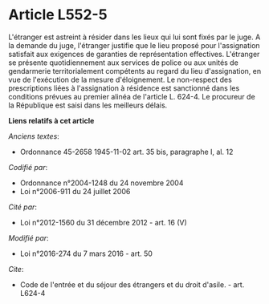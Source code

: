# Article L552-5

L'étranger est astreint à résider dans les lieux qui lui sont fixés par le juge. A la demande du juge, l'étranger justifie
que le lieu proposé pour l'assignation satisfait aux exigences de garanties de représentation effectives. L'étranger se
présente quotidiennement aux services de police ou aux unités de gendarmerie territorialement compétents au regard du lieu
d'assignation, en vue de l'exécution de la mesure d'éloignement. Le non-respect des prescriptions liées à l'assignation à
résidence est sanctionné dans les conditions prévues au premier alinéa de l'article L. 624-4. Le procureur de la République
est saisi dans les meilleurs délais.

**Liens relatifs à cet article**

_Anciens textes_:

  - Ordonnance 45-2658 1945-11-02 art. 35 bis, paragraphe I, al. 12

_Codifié par_:

  - Ordonnance n°2004-1248 du 24 novembre 2004
  - Loi n°2006-911 du 24 juillet 2006

_Cité par_:

  - Loi n°2012-1560 du 31 décembre 2012 - art. 16 (V)

_Modifié par_:

  - Loi n°2016-274 du 7 mars 2016 - art. 50

_Cite_:

  - Code de l'entrée et du séjour des étrangers et du droit d'asile. - art. L624-4
